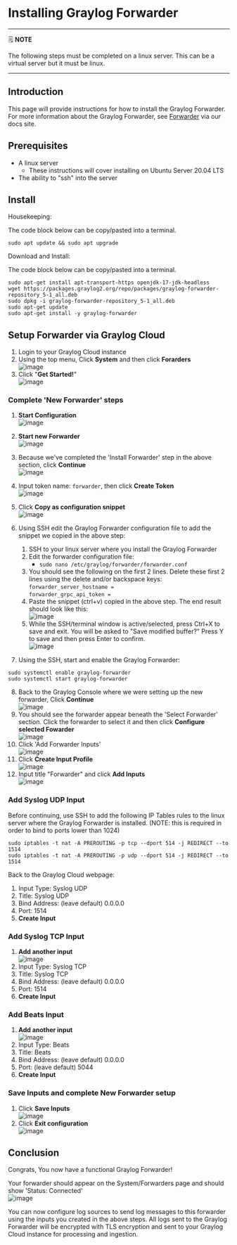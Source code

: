 # Installing Graylog Forwarder

---
🗒️ **NOTE**

The following steps must be completed on a linux server. This can be a virtual server but it must be linux.

---

## Introduction

This page will provide instructions for how to install the Graylog Forwarder. For more information about the Graylog Forwarder, see [Forwarder](https://go2docs.graylog.org/5-0/getting_in_log_data/forwarder.html) via our docs site.

## Prerequisites

* A linux server
    * These instructions will cover installing on Ubuntu Server 20.04 LTS
* The ability to "ssh" into the server

## Install

Housekeeping:

The code block below can be copy/pasted into a terminal.

```
sudo apt update && sudo apt upgrade

```

Download and Install:

The code block below can be copy/pasted into a terminal.

```
sudo apt-get install apt-transport-https openjdk-17-jdk-headless
wget https://packages.graylog2.org/repo/packages/graylog-forwarder-repository_5-1_all.deb
sudo dpkg -i graylog-forwarder-repository_5-1_all.deb
sudo apt-get update
sudo apt-get install -y graylog-forwarder

```

## Setup Forwarder via Graylog Cloud

1. Login to your Graylog Cloud instance
2. Using the top menu, Click **System** and then click **Forarders**<br>![image](img/navigate-to-forwarder-page.png)
3. Click "**Get Started!**"<br>![image](img/getting-started.png)

### Complete 'New Forwarder' steps
1. **Start Configuration**<br>![image](img/start-config.png)
2. **Start new Forwarder**<br>![image](img/start-new-forwarder.png)
3. Because we've completed the 'Install Forwarder' step in the above section, click **Continue**<br>![image](img/install-forwarder.png)
4. Input token name: `forwarder`, then click **Create Token**<br>![image](img/create-token.png)
5. Click **Copy as configuration snippet**<br>![image](img/copy-snippet.png)
6. Using SSH edit the Graylog Forwarder configuration file to add the snippet we copied in the above step:
    1. SSH to your linux server where you install the Graylog Forwarder
    2. Edit the forwarder configuration file:
        * `sudo nano /etc/graylog/forwarder/forwarder.conf`
    3. You should see the following on the first 2 lines. Delete these first 2 lines using the delete and/or backspace keys:<br>`forwarder_server_hostname =`<br>`forwarder_grpc_api_token =`
    4. Paste the snippet (ctrl+v) copied in the above step. The end result should look like this:<br>![image](img/nano-edit-conf.png)
    5. While the SSH/terminal window is active/selected, press Ctrl+X to save and exit. You will be asked to "Save modified buffer?" Press Y to save and then press Enter to confirm.<br>![image](img/save-buffer.png)

7. Using the SSH, start and enable the Graylog Forwarder:

```
sudo systemctl enable graylog-forwarder
sudo systemctl start graylog-forwarder

```

8. Back to the Graylog Console where we were setting up the new forwarder, Click **Continue**<br>![image](img/start-new-fwd-continue.png)
9. You should see the forwarder appear beneath the 'Select Forwarder' section. Click the forwarder to select it and then click **Configure selected Fowarder**<br>![image](img/select-fwd.png)
10. Click 'Add Forwarder Inputs'<br>![image](img/add-fwd-inputs.png)
11. Click **Create Input Profile**<br>![image](img/create-input-profile.png)
12. Input title "Forwarder" and click **Add Inputs**<br>![image](img/add-inputs.png)

### Add Syslog UDP Input

Before continuing, use SSH to add the following IP Tables rules to the linux server where the Graylog Forwarder is installed. (NOTE: this is required in order to bind to ports lower than 1024)

```
sudo iptables -t nat -A PREROUTING -p tcp --dport 514 -j REDIRECT --to 1514
sudo iptables -t nat -A PREROUTING -p udp --dport 514 -j REDIRECT --to 1514

```

Back to the Graylog Cloud webpage:

1. Input Type: Syslog UDP
2. Title: Syslog UDP
3. Bind Address: (leave default) 0.0.0.0
4. Port: 1514
5. **Create Input**

### Add Syslog TCP Input

1. **Add another input**<br>![image](img/add-another-input1.png)
2. Input Type: Syslog TCP
3. Title: Syslog TCP
4. Bind Address: (leave default) 0.0.0.0
5. Port: 1514
6. **Create Input**

### Add Beats Input

1. **Add another input**<br>![image](img/add-another-input2.png)
2. Input Type: Beats
3. Title: Beats
4. Bind Address: (leave default) 0.0.0.0
5. Port: (leave default) 5044
6. **Create Input**

### Save Inputs and complete New Forwarder setup

1. Click **Save Inputs**<br>![image](img/save-inputs-final.png)
2. Click **Exit configuration**<br>![image](img/exit-config.png)

## Conclusion

Congrats, You now have a functional Graylog Forwarder!

Your forwarder should appear on the System/Forwarders page and should show 'Status: Connected'<br>![image](img/status-connected.png)

You can now configure log sources to send log messages to this forwarder using the inputs you created in the above steps. All logs sent to the Graylog Forwarder will be encrypted with TLS encryption and sent to your Graylog Cloud instance for processing and ingestion.